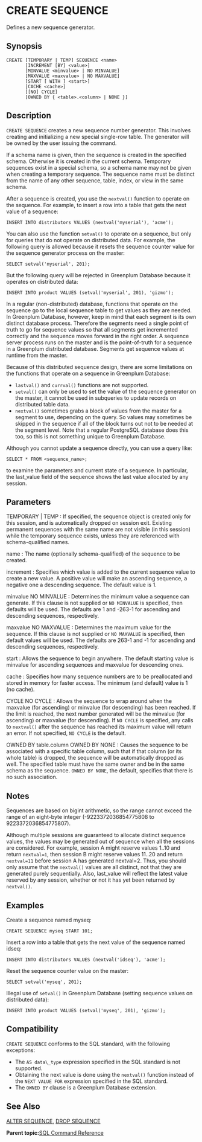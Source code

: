 # CREATE SEQUENCE 

Defines a new sequence generator.

## Synopsis 

``` {#sql_command_synopsis}
CREATE [TEMPORARY | TEMP] SEQUENCE <name>
       [INCREMENT [BY] <value>] 
       [MINVALUE <minvalue> | NO MINVALUE] 
       [MAXVALUE <maxvalue> | NO MAXVALUE] 
       [START [ WITH ] <start>] 
       [CACHE <cache>] 
       [[NO] CYCLE] 
       [OWNED BY { <table>.<column> | NONE }]
```

## Description 

`CREATE SEQUENCE` creates a new sequence number generator. This involves creating and initializing a new special single-row table. The generator will be owned by the user issuing the command.

If a schema name is given, then the sequence is created in the specified schema. Otherwise it is created in the current schema. Temporary sequences exist in a special schema, so a schema name may not be given when creating a temporary sequence. The sequence name must be distinct from the name of any other sequence, table, index, or view in the same schema.

After a sequence is created, you use the `nextval()` function to operate on the sequence. For example, to insert a row into a table that gets the next value of a sequence:

```
INSERT INTO distributors VALUES (nextval('myserial'), 'acme');
```

You can also use the function `setval()` to operate on a sequence, but only for queries that do not operate on distributed data. For example, the following query is allowed because it resets the sequence counter value for the sequence generator process on the master:

```
SELECT setval('myserial', 201);
```

But the following query will be rejected in Greenplum Database because it operates on distributed data:

```
INSERT INTO product VALUES (setval('myserial', 201), 'gizmo');
```

In a regular \(non-distributed\) database, functions that operate on the sequence go to the local sequence table to get values as they are needed. In Greenplum Database, however, keep in mind that each segment is its own distinct database process. Therefore the segments need a single point of truth to go for sequence values so that all segments get incremented correctly and the sequence moves forward in the right order. A sequence server process runs on the master and is the point-of-truth for a sequence in a Greenplum distributed database. Segments get sequence values at runtime from the master.

Because of this distributed sequence design, there are some limitations on the functions that operate on a sequence in Greenplum Database:

-   `lastval()` and `currval()` functions are not supported.
-   `setval()` can only be used to set the value of the sequence generator on the master, it cannot be used in subqueries to update records on distributed table data.
-   `nextval()` sometimes grabs a block of values from the master for a segment to use, depending on the query. So values may sometimes be skipped in the sequence if all of the block turns out not to be needed at the segment level. Note that a regular PostgreSQL database does this too, so this is not something unique to Greenplum Database.

Although you cannot update a sequence directly, you can use a query like:

```
SELECT * FROM <sequence_name>;
```

to examine the parameters and current state of a sequence. In particular, the last\_value field of the sequence shows the last value allocated by any session.

## Parameters 

TEMPORARY \| TEMP
:   If specified, the sequence object is created only for this session, and is automatically dropped on session exit. Existing permanent sequences with the same name are not visible \(in this session\) while the temporary sequence exists, unless they are referenced with schema-qualified names.

name
:   The name \(optionally schema-qualified\) of the sequence to be created.

increment
:   Specifies which value is added to the current sequence value to create a new value. A positive value will make an ascending sequence, a negative one a descending sequence. The default value is 1.

minvalue
NO MINVALUE
:   Determines the minimum value a sequence can generate. If this clause is not supplied or `NO MINVALUE` is specified, then defaults will be used. The defaults are 1 and -263-1 for ascending and descending sequences, respectively.

maxvalue
NO MAXVALUE
:   Determines the maximum value for the sequence. If this clause is not supplied or `NO MAXVALUE` is specified, then default values will be used. The defaults are 263-1 and -1 for ascending and descending sequences, respectively.

start
:   Allows the sequence to begin anywhere. The default starting value is minvalue for ascending sequences and maxvalue for descending ones.

cache
:   Specifies how many sequence numbers are to be preallocated and stored in memory for faster access. The minimum \(and default\) value is 1 \(no cache\).

CYCLE
NO CYCLE
:   Allows the sequence to wrap around when the maxvalue \(for ascending\) or minvalue \(for descending\) has been reached. If the limit is reached, the next number generated will be the minvalue \(for ascending\) or maxvalue \(for descending\). If `NO CYCLE` is specified, any calls to `nextval()` after the sequence has reached its maximum value will return an error. If not specified, `NO CYCLE` is the default.

OWNED BY table.column
OWNED BY NONE
:   Causes the sequence to be associated with a specific table column, such that if that column \(or its whole table\) is dropped, the sequence will be automatically dropped as well. The specified table must have the same owner and be in the same schema as the sequence. `OWNED BY NONE`, the default, specifies that there is no such association.

## Notes 

Sequences are based on bigint arithmetic, so the range cannot exceed the range of an eight-byte integer \(-9223372036854775808 to 9223372036854775807\).

Although multiple sessions are guaranteed to allocate distinct sequence values, the values may be generated out of sequence when all the sessions are considered. For example, session A might reserve values 1..10 and return `nextval=1`, then session B might reserve values 11..20 and return `nextval=11` before session A has generated nextval=2. Thus, you should only assume that the `nextval()` values are all distinct, not that they are generated purely sequentially. Also, last\_value will reflect the latest value reserved by any session, whether or not it has yet been returned by `nextval()`.

## Examples 

Create a sequence named myseq:

```
CREATE SEQUENCE myseq START 101;
```

Insert a row into a table that gets the next value of the sequence named idseq:

```
INSERT INTO distributors VALUES (nextval('idseq'), 'acme'); 
```

Reset the sequence counter value on the master:

```
SELECT setval('myseq', 201);
```

Illegal use of `setval()` in Greenplum Database \(setting sequence values on distributed data\):

```
INSERT INTO product VALUES (setval('myseq', 201), 'gizmo'); 
```

## Compatibility 

`CREATE SEQUENCE` conforms to the SQL standard, with the following exceptions:

-   The `AS data\_type` expression specified in the SQL standard is not supported.
-   Obtaining the next value is done using the `nextval()` function instead of the `NEXT VALUE FOR` expression specified in the SQL standard.
-   The `OWNED BY` clause is a Greenplum Database extension.

## See Also 

[ALTER SEQUENCE](ALTER_SEQUENCE.html), [DROP SEQUENCE](DROP_SEQUENCE.html)

**Parent topic:**[SQL Command Reference](../sql_commands/sql_ref.html)

